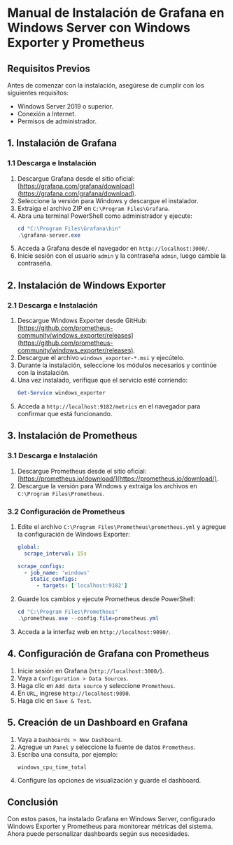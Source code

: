 # Manual de Instalación de Grafana en Windows Server con Windows Exporter y Prometheus

## Requisitos Previos
Antes de comenzar con la instalación, asegúrese de cumplir con los siguientes requisitos:
- Windows Server 2019 o superior.
- Conexión a Internet.
- Permisos de administrador.

## 1. Instalación de Grafana
### 1.1 Descarga e Instalación
1. Descargue Grafana desde el sitio oficial: [https://grafana.com/grafana/download](https://grafana.com/grafana/download).
2. Seleccione la versión para Windows y descargue el instalador.
3. Extraiga el archivo ZIP en `C:\Program Files\Grafana`.
4. Abra una terminal PowerShell como administrador y ejecute:
   ```powershell
   cd "C:\Program Files\Grafana\bin"
   .\grafana-server.exe
   ```
5. Acceda a Grafana desde el navegador en `http://localhost:3000/`.
6. Inicie sesión con el usuario `admin` y la contraseña `admin`, luego cambie la contraseña.

## 2. Instalación de Windows Exporter
### 2.1 Descarga e Instalación
1. Descargue Windows Exporter desde GitHub: [https://github.com/prometheus-community/windows_exporter/releases](https://github.com/prometheus-community/windows_exporter/releases).
2. Descargue el archivo `windows_exporter-*.msi` y ejecútelo.
3. Durante la instalación, seleccione los módulos necesarios y continúe con la instalación.
4. Una vez instalado, verifique que el servicio esté corriendo:
   ```powershell
   Get-Service windows_exporter
   ```
5. Acceda a `http://localhost:9182/metrics` en el navegador para confirmar que está funcionando.

## 3. Instalación de Prometheus
### 3.1 Descarga e Instalación
1. Descargue Prometheus desde el sitio oficial: [https://prometheus.io/download/](https://prometheus.io/download/).
2. Descargue la versión para Windows y extraiga los archivos en `C:\Program Files\Prometheus`.

### 3.2 Configuración de Prometheus
1. Edite el archivo `C:\Program Files\Prometheus\prometheus.yml` y agregue la configuración de Windows Exporter:
   ```yaml
   global:
     scrape_interval: 15s

   scrape_configs:
     - job_name: 'windows'
       static_configs:
         - targets: ['localhost:9182']
   ```
2. Guarde los cambios y ejecute Prometheus desde PowerShell:
   ```powershell
   cd "C:\Program Files\Prometheus"
   .\prometheus.exe --config.file=prometheus.yml
   ```
3. Acceda a la interfaz web en `http://localhost:9090/`.

## 4. Configuración de Grafana con Prometheus
1. Inicie sesión en Grafana (`http://localhost:3000/`).
2. Vaya a `Configuration > Data Sources`.
3. Haga clic en `Add data source` y seleccione `Prometheus`.
4. En `URL`, ingrese `http://localhost:9090`.
5. Haga clic en `Save & Test`.

## 5. Creación de un Dashboard en Grafana
1. Vaya a `Dashboards > New Dashboard`.
2. Agregue un `Panel` y seleccione la fuente de datos `Prometheus`.
3. Escriba una consulta, por ejemplo:
   ```
   windows_cpu_time_total
   ```
4. Configure las opciones de visualización y guarde el dashboard.

## Conclusión
Con estos pasos, ha instalado Grafana en Windows Server, configurado Windows Exporter y Prometheus para monitorear métricas del sistema. Ahora puede personalizar dashboards según sus necesidades.
